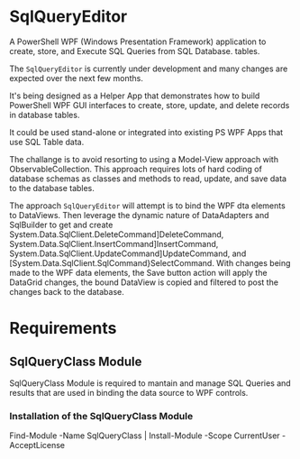 # SqlQueryEditor

A PowerShell WPF (Windows Presentation Framework) application to create, store, and Execute SQL Queries from SQL Database. tables.

The `SqlQueryEditor` is currently under development and many changes are expected over the next few months.

It's being designed as a Helper App that demonstrates how to build PowerShell WPF GUI interfaces to create, store, update, and delete records in database tables.

It could be used stand-alone or integrated into existing PS WPF Apps that use SQL Table data.

The challange is to avoid resorting to using a Model-View approach with ObservableCollection. This approach requires lots of hard coding of database schemas as classes and methods to read, update, and save data to the database tables.

The approach `SqlQueryEditor` will attempt is to bind the WPF dta elements to DataViews. Then leverage the dynamic nature of DataAdapters and SqlBuilder to get and create System.Data.SqlClient.DeleteCommand]DeleteCommand, System.Data.SqlClient.InsertCommand]InsertCommand, System.Data.SqlClient.UpdateCommand]UpdateCommand, and [System.Data.SqlClient.SqlCommand}SelectCommand. With changes being made to the WPF data elements, the Save button action will apply the DataGrid changes, the bound DataView is copied and filtered to post the changes back to the database.

# Requirements

## SqlQueryClass Module

SqlQueryClass Module is required to mantain and manage SQL Queries and results that are used in binding the data source to WPF controls.

### Installation of the SqlQueryClass Module

Find-Module -Name SqlQueryClass | Install-Module -Scope CurrentUser -AcceptLicense



